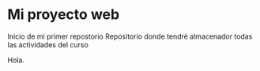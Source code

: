 # Mi proyecto web 
Inicio de mi primer repostorio
Repositorio donde tendré almacenador todas las actividades del curso

Hola.